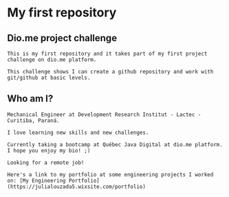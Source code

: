 # My first repository 

## Dio.me project challenge
    This is my first repository and it takes part of my first project challenge on dio.me platform. 
    
    This challenge shows I can create a github repository and work with git/github at basic levels. 


## Who am I?
    
    Mechanical Engineer at Development Research Institut - Lactec - Curitiba, Paraná.

    I love learning new skills and new challenges. 

    Currently taking a bootcamp at Québec Java Digital at dio.me platform. I hope you enjoy my bio! ;) 

    Looking for a remote job!

    Here's a link to my portfolio at some engineering projects I worked on: [My Engineering Portfolio](https://julialouzada5.wixsite.com/portfolio)
